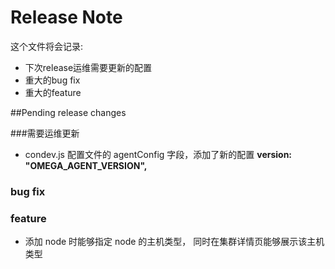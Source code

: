 Release Note
=============

这个文件将会记录:

- 下次release运维需要更新的配置
- 重大的bug fix
- 重大的feature

##Pending release changes

###需要运维更新
- condev.js 配置文件的 agentConfig 字段，添加了新的配置 **version: "OMEGA_AGENT_VERSION",**


### bug fix


### feature
- 添加 node 时能够指定 node 的主机类型， 同时在集群详情页能够展示该主机类型
